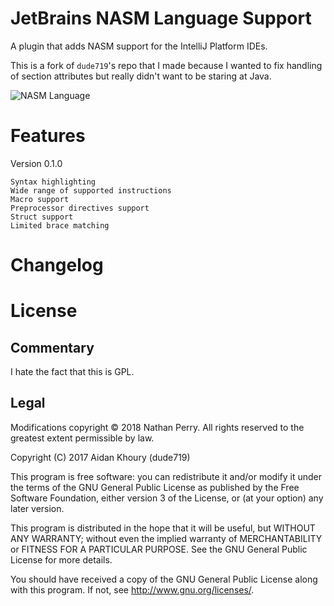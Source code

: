 # JetBrains NASM Language Support

A plugin that adds NASM support for the IntelliJ Platform IDEs. 

This is a fork of `dude719`'s repo that I made because I wanted to fix handling of section attributes but really 
didn't want to be staring at Java.

![NASM Language](http://i.imgur.com/0BW2jL7.png "NASM Language Preview")

# Features

Version 0.1.0

    Syntax highlighting
    Wide range of supported instructions
    Macro support
    Preprocessor directives support
    Struct support
    Limited brace matching

# Changelog


# License
## Commentary
I hate the fact that this is GPL.

## Legal
Modifications copyright © 2018 Nathan Perry. All rights reserved to the greatest extent permissible by law. 

Copyright (C) 2017 Aidan Khoury (dude719)

This program is free software: you can redistribute it and/or modify it under the terms of the GNU General Public License as published by the Free Software Foundation, either version 3 of the License, or (at your option) any later version.

This program is distributed in the hope that it will be useful, but WITHOUT ANY WARRANTY; without even the implied warranty of MERCHANTABILITY or FITNESS FOR A PARTICULAR PURPOSE. See the GNU General Public License for more details.

You should have received a copy of the GNU General Public License along with this program. If not, see http://www.gnu.org/licenses/.
